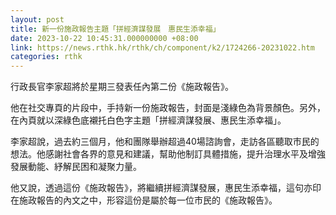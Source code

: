 ```yaml
---
layout: post
title: 新一份施政報告主題「拼經濟謀發展　惠民生添幸福」
date: 2023-10-22 10:45:31.000000000 +08:00
link: https://news.rthk.hk/rthk/ch/component/k2/1724266-20231022.htm
categories: rthk
---
```


行政長官李家超將於星期三發表任內第二份《施政報告》。

他在社交專頁的片段中，手持新一份施政報告，封面是淺綠色為背景顏色。另外，在內頁就以深綠色底襯托白色字主題「拼經濟謀發展、惠民生添幸福」。

李家超說，過去約三個月，他和團隊舉辦超過40場諮詢會，走訪各區聽取巿民的想法。他感謝社會各界的意見和建議，幫助他制訂具體措施，提升治理水平及增強發展動能、紓解民困和凝聚力量。

他又說，透過這份《施政報告》，將繼續拼經濟謀發展，惠民生添幸福，這句亦印在施政報告的內文之中，形容這份是屬於每一位市民的《施政報告》。
